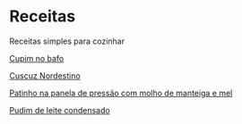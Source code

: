 # Receitas

Receitas simples para cozinhar

[Cupim no bafo](cupimnobafo.txt)

[Cuscuz Nordestino](cuscuz_nordestino.txt)

[Patinho na panela de pressão com molho de manteiga e mel](patinho_pressao.txt)

[Pudim de leite condensado](pudimdeleitecondensado.txt)
